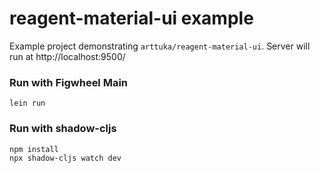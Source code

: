 # reagent-material-ui example

Example project demonstrating `arttuka/reagent-material-ui`. Server will run at http://localhost:9500/

### Run with Figwheel Main

    lein run
    
### Run with shadow-cljs

    npm install
    npx shadow-cljs watch dev
